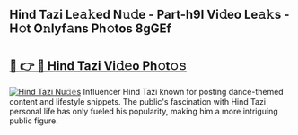 ## Hind Tazi Le𝚊𝚔ed N𝚞𝚍e - Part-h9I Vi𝚍eo Le𝚊𝚔s - H𝚘t O𝚗lyf𝚊ns Ph𝚘tos 8gGEf

# <h2><a href="http://hf0o6wg.feru.top/?c=Hind+Tazi">🔗 👉 🔴 Hind Tazi Vi𝚍𝚎o Ph𝚘t𝚘𝚜</a></h2>

[![Hind Tazi Nu𝚍𝚎s](https://i.imgur.com/0TWrTi3.gif)](http://hf0o6wg.feru.top/?c=Hind+Tazi)
Influencer Hind Tazi known for posting dance-themed content and lifestyle snippets. The public's fascination with Hind Tazi personal life has only fueled his popularity, making him a more intriguing public figure. 
